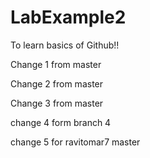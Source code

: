 # LabExample2
To learn basics of Github!!

Change 1 from master

Change 2 from master

Change 3 from master

change 4 form branch 4

change 5 for ravitomar7 master
